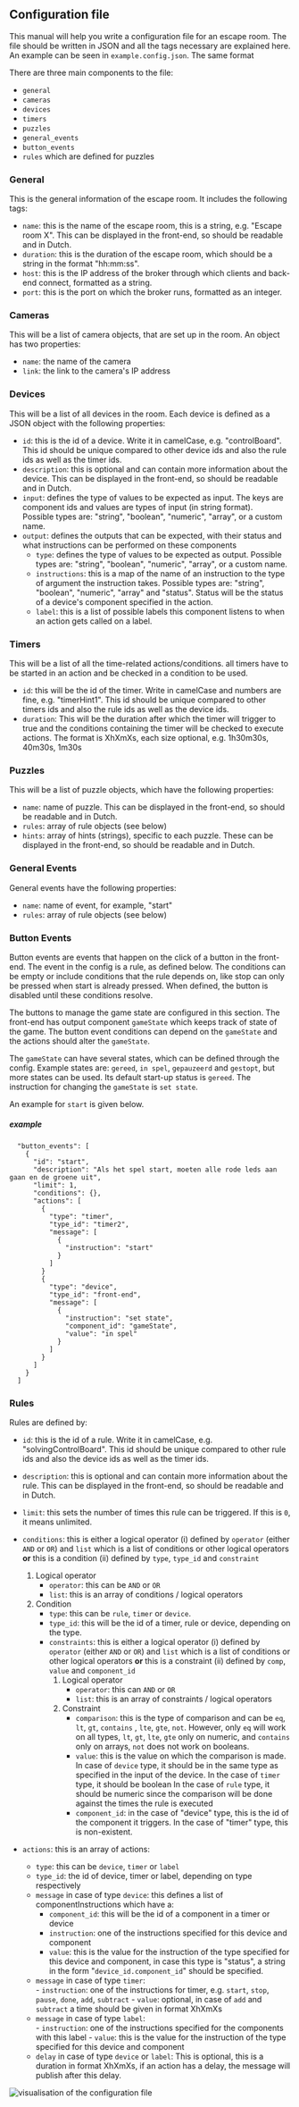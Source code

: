 ## Configuration file

This manual will help you write a configuration file for an escape room. 
The file should be written in JSON and all the tags necessary are explained here.
An example can be seen in `example.config.json`. The same format 
  
There are three main components to the file:

- `general`
- `cameras`
- `devices`
- `timers`
- `puzzles` 
- `general_events`
- `button_events`
- `rules` which are defined for puzzles

### General
This is the general information of the escape room. It includes the following tags: 

- `name`: this is the name of the escape room, this is a string, e.g. "Escape room X". This can be displayed in the front-end, so should be readable and in Dutch. 
- `duration`: this is the duration of the escape room, which should be a string in the format "hh:mm:ss".
- `host`: this is the IP address of the broker through which clients and back-end connect, formatted as a string.
- `port`: this is the port on which the broker runs, formatted as an integer. 

### Cameras
This will be a list of camera objects, that are set up in the room. An object has two properties:

- `name`: the name of the camera
- `link`: the link to the camera's IP address

### Devices
This will be a list of all devices in the room. Each device is defined as a JSON object with the following properties:

- `id`: this is the id of a device. Write it in camelCase, e.g. "controlBoard". This id should be unique compared to other device ids and also the rule ids as well as the timer ids.
- `description`: this is optional and can contain more information about the device. This can be displayed in the front-end, so should be readable and in Dutch. 
- `input`: defines the type of values to be expected as input. The keys are component ids and values are types of input (in string format).  
    Possible types are: "string", "boolean", "numeric", "array", or a custom name. 
- `output`: defines the outputs that can be expected, with their status and what instructions can be performed on these components
    - `type`: defines the type of values to be expected as output. Possible types are: "string", "boolean", "numeric", "array", or a custom name. 
    - `instructions`: this is a map of the name of an instruction to the type of argument the instruction takes. Possible types are: "string", "boolean", "numeric", "array" and "status". Status will be the status of a device's component specified in the action.
    - `label`: this is a list of possible labels this component listens to when an action gets called on a label.
    
### Timers
This will be a list of all the time-related actions/conditions. all timers have to be started in an action and be checked in a condition to be used.

- `id`: this will be the id of the timer. Write in camelCase and numbers are fine, e.g. "timerHint1". This id should be unique compared to other timers ids and also the rule ids as well as the device ids.
- `duration`: This will be the duration after which the timer will trigger to true and the conditions containing the timer will be checked to execute actions. The format is XhXmXs, each size optional, e.g. 1h30m30s, 40m30s, 1m30s

### Puzzles
This will be a list of puzzle objects, which have the following properties:

- `name`: name of puzzle. This can be displayed in the front-end, so should be readable and in Dutch. 
- `rules`: array of rule objects (see below)
- `hints`: array of hints (strings), specific to each puzzle. 
These can be displayed in the front-end, so should be readable and in Dutch. 


### General Events
General events have the following properties:

- `name`: name of event, for example, "start"
- `rules`: array of rule objects (see below)

### Button Events
Button events are events that happen on the click of a button in the front-end. 
The event in the config is a rule, as defined below.
The conditions can be empty or include conditions that the rule depends on, 
like stop can only be pressed when start is already pressed. When defined, the button is disabled until these conditions resolve. 

The buttons to manage the game state are configured in this section.
The front-end has output component `gameState` which keeps track of state of the game.
The button event conditions can depend on the `gameState` and the actions should alter the `gameState`.

The `gameState` can have several states, which can be defined through the config. 
Example states are: `gereed`, `in spel`, `gepauzeerd` and `gestopt`, but more states can be used.
Its default start-up status is `gereed`. The instruction for changing the `gameState` is `set state`.
 
An example for `start` is given below.

##### example
      "button_events": [
        {
          "id": "start",
          "description": "Als het spel start, moeten alle rode leds aan gaan en de groene uit",
          "limit": 1,
          "conditions": {},
          "actions": [
            {
              "type": "timer",
              "type_id": "timer2",
              "message": [
                {
                  "instruction": "start"
                }
              ]
            }
            {
              "type": "device",
              "type_id": "front-end",
              "message": [
                {
                  "instruction": "set state",
                  "component_id": "gameState",
                  "value": "in spel"
                }
              ]
            }
          ]
        }
      ]


### Rules
Rules are defined by:

- `id`: this is the id of a rule. Write it in camelCase, e.g. "solvingControlBoard". This id should be unique compared to other rule ids and also the device ids as well as the timer ids.
- `description`: this is optional and can contain more information about the rule. 
This can be displayed in the front-end, so should be readable and in Dutch.
- `limit`: this sets the number of times this rule can be triggered. If this is `0`, it means unlimited.  
- `conditions`: this is either a logical operator (i) defined by `operator` (either `AND` or `OR`) and `list` which is a list of conditions or other logical operators **or** this is a condition (ii) defined by `type`, `type_id` and `constraint`
    
    1. Logical operator
        - `operator`: this can be `AND` or `OR`
        - `list`: this is an array of conditions / logical operators
    2. Condition
        - `type`: this can be `rule`, `timer` or `device`.
        - `type_id`: this will be the id of a timer, rule or device, depending on the type.
        - `constraints`: this is either a logical operator (i) defined by `operator` (either `AND` or `OR`) and `list` which is a list of conditions or other logical operators **or** this is a constraint (ii) defined by `comp`, `value` and `component_id`      
            1. Logical operator
                - `operator`: this can `AND` or `OR`
                - `list`: this is an array of constraints / logical operators
            2. Constraint
                - `comparison`: this is the type of comparison and can be `eq`, `lt`, `gt`, `contains` , `lte`, `gte`, `not`. However, only `eq` will work on all types, `lt`, `gt`, `lte`, `gte` only on numeric, and `contains` only on arrays, `not` does not work on booleans.
                - `value`: this is the value on which the comparison is made. In case of `device` type, it should be in the same type as specified in the input of the device. 
                In the case of `timer` type, it should be boolean
                In the case of `rule` type, it should be numeric since the comparison will be done against the times the rule is executed
                - `component_id`: in the case of "device" type, this is the id of the component it triggers.
                In the case of "timer" type, this is non-existent.
                 
- `actions`: this is an array of actions:
        
    - `type`: this can be `device`, `timer` or `label`
    - `type_id`: the id of device, timer or label, depending on type respectively
    - `message` in case of type `device`: this defines a list of componentInstructions which have a:
        - `component_id`: this will be the id of a component in a timer or device
        - `instruction`: one of the instructions specified for this device and component
        - `value`: this is the value for the instruction of the type specified for this device and component, in case this type is "status", a string in the form "`device_id.component_id`" should be specified. 
    - `message` in case of type `timer`:   
           - `instruction`: one of the instructions for timer, e.g. `start`, `stop`, `pause`, `done`, `add`, `subtract`
           - `value`: optional, in case of `add` and `subtract` a time should be given in format XhXmXs 
    - `message` in case of type `label`:   
           - `instruction`: one of the instructions specified for the components with this label
           - `value`: this is the value for the instruction of the type specified for this device and component 
    - `delay` in case of type `device` or `label`: This is optional, this is a duration in format XhXmXs, if an action has a delay, the message will publish after this delay.

![visualisation of the configuration file](../../../images/UML-final-config.png)
